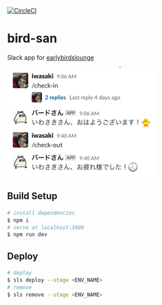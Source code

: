 [![CircleCI](https://circleci.com/gh/yuzoiwasaki/bird-san/tree/main.svg?style=svg)](https://circleci.com/gh/yuzoiwasaki/bird-san/tree/main)

# bird-san

Slack app for [earlybirdslounge](https://earlybirdslounge.slack.com)

![Screenshot](https://github.com/yuzoiwasaki/bird-san/blob/main/images/screenshot.png)

## Build Setup

```bash
# install dependencies
$ npm i
# serve at localhost:3000
$ npm run dev
```

## Deploy

```bash
# deploy
$ sls deploy --stage <ENV_NAME>
# remove
$ sls remove --stage <ENV_NAME>
```